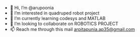 - 👋 Hi, I’m @arupoonia
- 👀 I’m interested in quadruped robot project
- 🌱 I’m currently learning codesys and MATLAB
- 💞️ I’m looking to collaborate on ROBOTICS PROJECT
- 📫 Reach me through this mail arpitapunia.ap35@gmail.com

<!---
Arpita-ger/Arpita-ger is a ✨ special ✨ repository because its `README.md` (this file) appears on your GitHub profile.
You can click the Preview link to take a look at your changes.
--->
